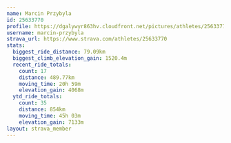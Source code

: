 ```yaml
---
name: Marcin Przybyla
id: 25633770
profile: https://dgalywyr863hv.cloudfront.net/pictures/athletes/25633770/12947173/2/large.jpg
username: marcin-przybyla
strava_url: https://www.strava.com/athletes/25633770
stats:
  biggest_ride_distance: 79.09km
  biggest_climb_elevation_gain: 1520.4m
  recent_ride_totals:
    count: 17
    distance: 489.77km
    moving_time: 20h 59m
    elevation_gain: 4068m
  ytd_ride_totals:
    count: 35
    distance: 854km
    moving_time: 45h 03m
    elevation_gain: 7133m
layout: strava_member
--- 
```


